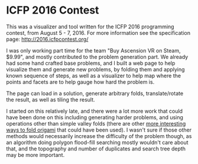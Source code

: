 # ICFP 2016 Contest

This was a visualizer and tool written for the ICFP 2016 programming contest, from August 5 - 7, 2016. For more information see the specification page: http://2016.icfpcontest.org/

I was only working part time for the team "Buy Ascension VR on Steam, $9.99", and mostly contributed to the problem generation part. We already had some hand crafted base problems, and I built a web page to help visualize them and generate new problems, by folding them and applying known sequence of steps, as well as a visualizer to help map where the points and facets are to help gauge how hard the problem is.

The page can load in a solution, generate arbitrary folds, translate/rotate the result, as well as tiling the result.

I started on this relatively late, and there were a lot more work that could have been done on this including generating harder problems, and using operations other than simple valley folds (there are other [more interesting ways to fold origami](http://www.origami-instructions.com/origami-base-folds.html) that could have been used). I wasn't sure if those other methods would necessarily increase the difficulty of the problem though, as an algorithm doing polygon flood-fill searching mostly wouldn't care about that, and the topography and number of duplicates and search tree depth may be more important.

